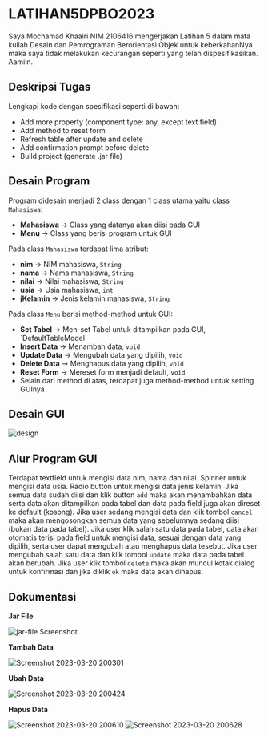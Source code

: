 # LATIHAN5DPBO2023
Saya Mochamad Khaairi NIM 2106416 mengerjakan Latihan 5 dalam mata kuliah Desain dan Pemrograman Berorientasi Objek untuk keberkahanNya maka saya tidak melakukan kecurangan seperti yang telah dispesifikasikan. Aamiin.

## Deskripsi Tugas
Lengkapi kode dengan spesifikasi seperti di bawah:
* Add more property (component type: any, except text field)
* Add method to reset form
* Refresh table after update and delete
* Add confirmation prompt before delete
* Build project (generate .jar file)

## Desain Program
Program didesain menjadi 2 class dengan 1 class utama yaitu class `Mahasiswa`:
* **Mahasiswa** -> Class yang datanya akan diisi pada GUI
* **Menu** -> Class yang berisi program untuk GUI

Pada class `Mahasiswa` terdapat lima atribut:
* **nim** -> NIM mahasiswa, `String`
* **nama** -> Nama mahasiswa, `String`
* **nilai** -> Nilai mahasiswa, `String`
* **usia** -> Usia mahasiswa, `int`
* **jKelamin** -> Jenis kelamin mahasiswa, `String`

Pada class `Menu` berisi method-method untuk GUI:
* **Set Tabel** -> Men-set Tabel untuk ditampilkan pada GUI, `DefaultTableModel
* **Insert Data** -> Menambah data, `void`
* **Update Data** -> Mengubah data yang dipilih, `void`
* **Delete Data** -> Menghapus data yang dipilih, `void`
* **Reset Form** -> Mereset form menjadi default, `void`
* Selain dari method di atas, terdapat juga method-method untuk setting GUInya

## Desain GUI
![design](https://user-images.githubusercontent.com/100757455/226342082-c12e0e27-406d-4e64-a80e-0da7a20bbe9c.png)

## Alur Program GUI
Terdapat textfield untuk mengisi data nim, nama dan nilai. Spinner untuk mengisi data usia. Radio button untuk mengisi data jenis kelamin. Jika semua data sudah diisi dan klik button `add` maka akan menambahkan data serta data akan ditampilkan pada tabel dan data pada field juga akan direset ke default (kosong). Jika user sedang mengisi data dan klik tombol `cancel` maka akan mengosongkan semua data yang sebelumnya sedang diisi (bukan data pada tabel). Jika user klik salah satu data pada tabel, data akan otomatis terisi pada field untuk mengisi data, sesuai dengan data yang dipilih, serta user dapat mengubah atau menghapus data tesebut. Jika user mengubah salah satu data dan klik tombol `update` maka data pada tabel akan berubah. Jika user klik tombol `delete` maka akan muncul kotak dialog untuk konfirmasi dan jika diklik `ok` maka data akan dihapus.

## Dokumentasi
**Jar File**

![jar-file Screenshot](https://user-images.githubusercontent.com/100757455/226346274-843e87a3-d7e3-4454-8732-fe733b9135d1.png)

**Tambah Data**

![Screenshot 2023-03-20 200301](https://user-images.githubusercontent.com/100757455/226346811-07545f3a-fc7c-4631-959c-079ed9e18b46.png)

**Ubah Data**

![Screenshot 2023-03-20 200424](https://user-images.githubusercontent.com/100757455/226347101-f0f540e9-668c-46c1-9611-793a8ec40e68.png)

**Hapus Data**

![Screenshot 2023-03-20 200610](https://user-images.githubusercontent.com/100757455/226347610-4b776eb0-7aca-4e7d-bfd4-dcdabea96db5.png)
![Screenshot 2023-03-20 200628](https://user-images.githubusercontent.com/100757455/226347651-4397af81-e6eb-436a-8e7e-f9603ed2ba7f.png)
